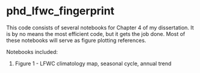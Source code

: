 # phd_lfwc_fingerprint
This code consists of several notebooks for Chapter 4 of my dissertation. It is by no means the most efficient code, but it gets the job done. Most of these notebooks will serve as figure plotting references.

Notebooks included:
1.  Figure 1 - LFWC climatology map, seasonal cycle, annual trend
